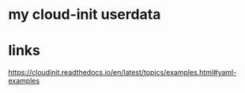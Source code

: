# my cloud-init userdata


# links

https://cloudinit.readthedocs.io/en/latest/topics/examples.html#yaml-examples
